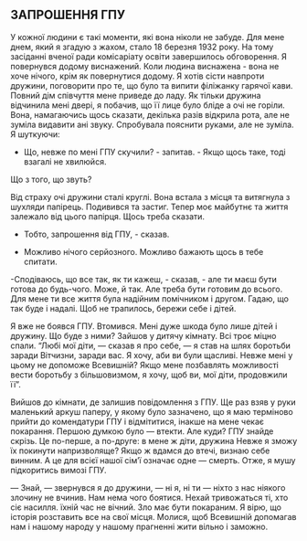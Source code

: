 ## ЗАПРОШЕННЯ ГПУ

У кожної людини є такі моменти, які вона ніколи не забуде.
Для мене днем, який я згадую з жахом, стало 18 березня 1932 року.
На тому засіданні вченої ради комісаріату освіти завершилось обговорення.
Я повернувся додому виснажений.
Коли людина виснажена - вона не хоче нічого, крім як повернутися додому.
Я хотів сісти навпроти дружини, поговорити про те, що було та випити філіжанку гарячої кави.
Повний дім співчуття мене приведе до ладу.
Як тільки дружина відчинила мені двері, я побачив, що її лице було бліде а очі не горіли.
Вона, намагаючись щось сказати, декілька разів відкрила рота, але не зуміла видавити ані звуку.
Спробувала пояснити руками, але не зуміла.
Я шуткуючи:

- Що, невже по мені ГПУ скучили? - запитав. - Якщо щось таке, тоді взагалі не хвилюйся.

Що з того, що звуть?

Від страху очі дружини сталі круглі.
Вона встала з місця та витягнула з шухляди папірець.
Подивився та застиг.
Тепер моє майбутнє та життя залежало від цього папірця.
Щось треба сказати.

- Тобто, запрошення від ГПУ, - сказав.

- Можливо нічого серйозного.
Можливо бажають щось в тебе спитати.

-Сподіваюсь, що все так, як ти кажеш, - сказав, - але ти маєш бути готова до будь-чого.
Може, й так.
Але треба бути готовим до всього.
Для мене ти все життя була надійним помічником і другом.
Гадаю, що так буде і надалі.
Щоб не трапилось, бережи себе і дітей.

Я вже не боявся ГПУ.
Втомився.
Мені дуже шкода було лише дітей і дружину.
Що буде з ними?
Зайшов у дитячу кімнату.
Всі троє міцно спали. “Любі мої діти, — сказав я про себе, — я став на шлях боротьби заради Вітчизни, заради вас.
Я хочу, аби ви були щасливі.
Невже мені у цьому не допоможе Всевишній?
Якщо мене позбавлять можливості вести боротьбу з більшовизмом, я хочу, щоб ви, мої діти, продовжили її”.

Вийшов до кімнати, де залишив повідомлення з ГПУ.
Ще раз взяв у руки маленький аркуш паперу, у якому було зазначено, що я маю терміново прийти до комендатури ГПУ і відмітитися, інакше на мене чекає покарання.
Першою думкою було — втекти.
Але куди?
ГПУ знайде скрізь.
Це по-перше, а по-друге: в мене ж діти, дружина Невже я зможу їх покинути напризволяще?
Якщо ж вдамся до втечі, визнаю себе винним.
А це для всієї нашої сім’ї означає одне — смерть.
Отже, я мушу підкоритись вимозі ГПУ.

— Знай, — звернувся я до дружини, — ні я, ні ти — ніхто з нас ніякого злочину не вчинив.
Нам нема чого боятися.
Нехай тривожаться ті, хто сіє насилля.
їхній час не вічний.
Зло має бути покараним.
Я вірю, що історія розставить все на свої місця.
Молися, щоб Всевишній допомагав нам і нашому народу у нашому прагненні жити вільно і заможно.
